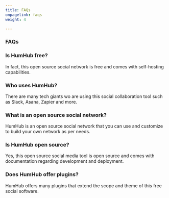 ```yaml
---
title: FAQs
onpagelink: faqs
weight: 4

---
```


### FAQs

### Is HumHub free?
In fact, this open source social network is free and comes with self-hosting capabilities.
### Who uses HumHub?
There are many tech giants wo are using this social collaboration tool such as Slack, Asana, Zapier and more. 
### What is an open source social network?
HumHub is an open source social network that you can use and customize to build your own network as per needs. 
### Is HumHub open source?
Yes, this open source social media tool is open source and comes with documentation regarding development and deployment. 
### Does HumHub offer plugins?
HumHub offers many plugins that extend the scope and theme of this free social software. 
